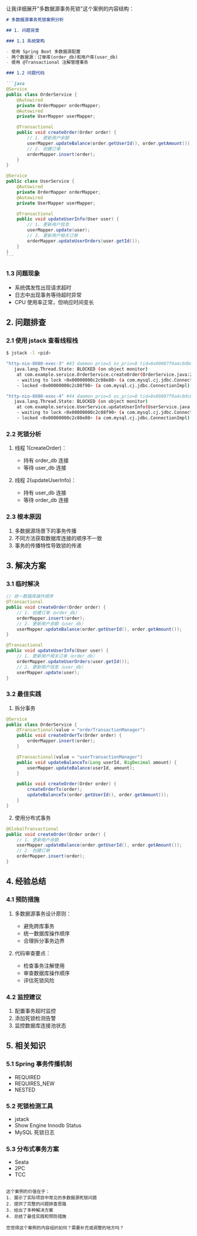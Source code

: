 让我详细展开"多数据源事务死锁"这个案例的内容结构：

````markdown
# 多数据源事务死锁案例分析

## 1. 问题背景

### 1.1 系统架构

- 使用 Spring Boot 多数据源配置
- 两个数据源：订单库(order_db)和用户库(user_db)
- 使用 @Transactional 注解管理事务

### 1.2 问题代码

```java
@Service
public class OrderService {
    @Autowired
    private OrderMapper orderMapper;
    @Autowired
    private UserMapper userMapper;

    @Transactional
    public void createOrder(Order order) {
        // 1. 更新用户余额
        userMapper.updateBalance(order.getUserId(), order.getAmount());
        // 2. 创建订单
        orderMapper.insert(order);
    }
}

@Service
public class UserService {
    @Autowired
    private OrderMapper orderMapper;
    @Autowired
    private UserMapper userMapper;

    @Transactional
    public void updateUserInfo(User user) {
        // 1. 更新用户信息
        userMapper.update(user);
        // 2. 更新用户相关订单
        orderMapper.updateUserOrders(user.getId());
    }
}
```
````

### 1.3 问题现象

- 系统偶发性出现请求超时
- 日志中出现事务等待超时异常
- CPU 使用率正常，但响应时间变长

## 2. 问题排查

### 2.1 使用 jstack 查看线程栈

```bash
$ jstack -l <pid>

"http-nio-8080-exec-3" #43 daemon prio=5 os_prio=0 tid=0x00007f9a4c0db800 nid=0x7b1d waiting for monitor entry [0x00007f9a3c4e1000]
   java.lang.Thread.State: BLOCKED (on object monitor)
    at com.example.service.OrderService.createOrder(OrderService.java:25)
    - waiting to lock <0x00000000c2c08e80> (a com.mysql.cj.jdbc.ConnectionImpl)
    - locked <0x00000000c2c08f90> (a com.mysql.cj.jdbc.ConnectionImpl)

"http-nio-8080-exec-4" #44 daemon prio=5 os_prio=0 tid=0x00007f9a4c0dc800 nid=0x7b1e waiting for monitor entry [0x00007f9a3c4e2000]
   java.lang.Thread.State: BLOCKED (on object monitor)
    at com.example.service.UserService.updateUserInfo(UserService.java:30)
    - waiting to lock <0x00000000c2c08f90> (a com.mysql.cj.jdbc.ConnectionImpl)
    - locked <0x00000000c2c08e80> (a com.mysql.cj.jdbc.ConnectionImpl)
```

### 2.2 死锁分析

1. 线程 1(createOrder)：

   - 持有 order_db 连接
   - 等待 user_db 连接

2. 线程 2(updateUserInfo)：
   - 持有 user_db 连接
   - 等待 order_db 连接

### 2.3 根本原因

1. 多数据源场景下的事务传播
2. 不同方法获取数据库连接的顺序不一致
3. 事务的传播特性导致锁的传递

## 3. 解决方案

### 3.1 临时解决

```java
// 统一数据库操作顺序
@Transactional
public void createOrder(Order order) {
    // 1. 创建订单（order_db）
    orderMapper.insert(order);
    // 2. 更新用户余额（user_db）
    userMapper.updateBalance(order.getUserId(), order.getAmount());
}

@Transactional
public void updateUserInfo(User user) {
    // 1. 更新用户相关订单（order_db）
    orderMapper.updateUserOrders(user.getId());
    // 2. 更新用户信息（user_db）
    userMapper.update(user);
}
```

### 3.2 最佳实践

1. 拆分事务

```java
@Service
public class OrderService {
    @Transactional(value = "orderTransactionManager")
    public void createOrderTx(Order order) {
        orderMapper.insert(order);
    }

    @Transactional(value = "userTransactionManager")
    public void updateBalanceTx(Long userId, BigDecimal amount) {
        userMapper.updateBalance(userId, amount);
    }

    public void createOrder(Order order) {
        createOrderTx(order);
        updateBalanceTx(order.getUserId(), order.getAmount());
    }
}
```

2. 使用分布式事务

```java
@GlobalTransactional
public void createOrder(Order order) {
    // 1. 更新用户余额
    userMapper.updateBalance(order.getUserId(), order.getAmount());
    // 2. 创建订单
    orderMapper.insert(order);
}
```

## 4. 经验总结

### 4.1 预防措施

1. 多数据源事务设计原则：

   - 避免跨库事务
   - 统一数据库操作顺序
   - 合理拆分事务边界

2. 代码审查要点：
   - 检查事务注解使用
   - 审查数据库操作顺序
   - 评估死锁风险

### 4.2 监控建议

1. 配置事务超时监控
2. 添加死锁检测告警
3. 监控数据库连接池状态

## 5. 相关知识

### 5.1 Spring 事务传播机制

- REQUIRED
- REQUIRES_NEW
- NESTED

### 5.2 死锁检测工具

- jstack
- Show Engine Innodb Status
- MySQL 死锁日志

### 5.3 分布式事务方案

- Seata
- 2PC
- TCC

```

这个案例的价值在于：
1. 展示了实际项目中常见的多数据源死锁问题
2. 提供了完整的问题排查思路
3. 给出了多种解决方案
4. 总结了最佳实践和预防措施

您觉得这个案例的内容组织如何？需要补充或调整的地方吗？
```
